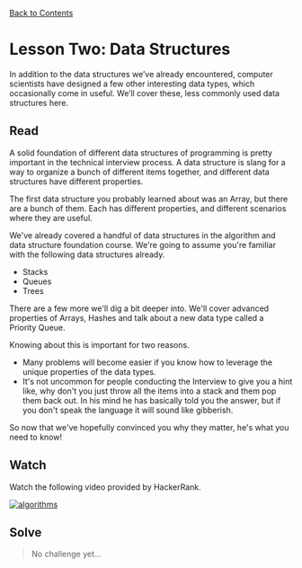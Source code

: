 [Back to Contents](https://github.com/coding-boot-camp/cs-technical-curriculum/tree/master/async-content)

# Lesson Two: Data Structures

In addition to the data structures we’ve already encountered, computer scientists have designed a few other interesting data types, which occasionally come in useful. We’ll cover these, less commonly used data structures here.

## Read

A solid foundation of different data structures of programming is pretty important in the technical interview process. A data structure is slang for a way to organize a bunch of different items together, and different data structures have different properties.

The first data structure you probably learned about was an Array, but there are a bunch of them. Each has different properties, and different scenarios where they are useful.

We've already covered a handful of data structures in the algorithm and data structure foundation course. We're going to assume you're familiar with the following data structures already.

-   Stacks
-   Queues
-   Trees

There are a few more we'll dig a bit deeper into. We'll cover advanced properties of Arrays, Hashes and talk about a new data type called a Priority Queue.

Knowing about this is important for two reasons.

- Many problems will become easier if you know how to leverage the unique properties of the data types.
- It's not uncommon for people conducting the Interview to give you a hint like, why don't you just throw all the items into a stack and them pop them back out. In his mind he has basically told you the answer, but if you don't speak the language it will sound like gibberish.

So now that we've hopefully convinced you why they matter, he's what you need to know!

## Watch

Watch the following video provided by HackerRank.

[![algorithms](http://img.youtube.com/vi/84UYVCluClQ/0.jpg)](https://youtu.be/84UYVCluClQ  "sorting algorithms")

## Solve

 
> No challenge yet...
